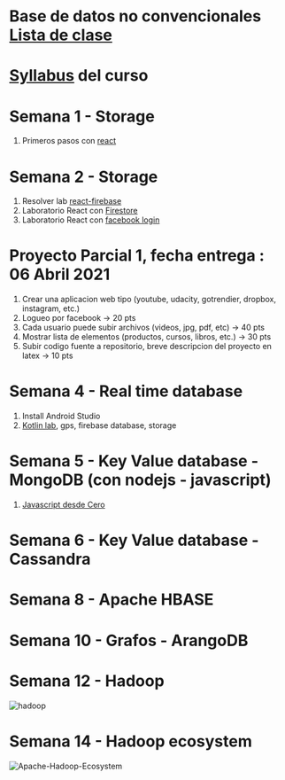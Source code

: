 # Base de datos no convencionales [Lista de clase](https://docs.google.com/spreadsheets/d/1liC_lZBcTpHJI0FtsVlVTUaiJz-o2IPN/edit#gid=1934289639)
# [Syllabus](https://www.uv.mx/fei/plan-de-estudios/ingenieria-de-software/) del curso 
# Semana 1 - Storage
1. Primeros pasos con [react](https://www.udemy.com/course/react-the-beginners-course/)

# Semana 2 - Storage
1. Resolver lab [react-firebase](https://dev.to/itnext/how-to-do-image-upload-with-firebase-in-react-cpj)
2. Laboratorio React con [Firestore](https://bezkoder.com/react-firestore-crud/)
3. Laboratorio React con [facebook login](https://www.djamware.com/post/5e6d6a9a05efef95f94c4aed/reactjs-tutorial-facebook-login-example)
# Proyecto Parcial 1, fecha entrega : 06 Abril 2021
1. Crear una aplicacion web tipo (youtube, udacity, gotrendier, dropbox, instagram, etc.)
2. Logueo por facebook -> 20 pts
3. Cada usuario puede subir archivos (videos, jpg, pdf, etc) -> 40 pts
4. Mostrar lista de elementos (productos, cursos, libros, etc.) -> 30 pts
5. Subir codigo fuente a repositorio, breve descripcion del proyecto en latex -> 10 pts

# Semana 4 - Real time database 
1. Install Android Studio
2. [Kotlin lab](), gps, firebase database, storage

# Semana 5 - Key Value database - MongoDB (con nodejs - javascript)
1. [Javascript desde Cero](https://docs.google.com/presentation/d/12jIpzR_-DansrQG9FDWXJ7RQbqwDCTY2fYR7aofg0-I/edit#slide=id.gd2dfca2dfb_0_5)

# Semana 6 - Key Value database - Cassandra
# Semana 8 - Apache HBASE
# Semana 10 - Grafos - ArangoDB

# Semana 12 - Hadoop

![hadoop](https://user-images.githubusercontent.com/11464353/109611299-a5121780-7af3-11eb-8187-657001405a58.png)

# Semana 14 - Hadoop ecosystem

![Apache-Hadoop-Ecosystem](https://user-images.githubusercontent.com/11464353/109611696-3d100100-7af4-11eb-8139-42ff41c8a6b9.png)
